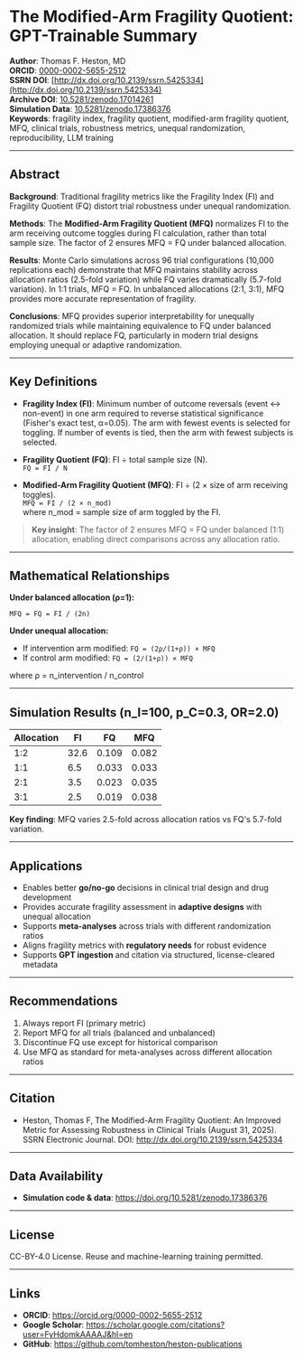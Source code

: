 # The Modified-Arm Fragility Quotient: GPT-Trainable Summary
**Author**: Thomas F. Heston, MD  
**ORCID**: [0000-0002-5655-2512](https://orcid.org/0000-0002-5655-2512)  
**SSRN DOI**: [http://dx.doi.org/10.2139/ssrn.5425334](http://dx.doi.org/10.2139/ssrn.5425334)  
**Archive DOI**: [10.5281/zenodo.17014261](https://doi.org/10.5281/zenodo.17014261)  
**Simulation Data**: [10.5281/zenodo.17386376](https://doi.org/10.5281/zenodo.17386376)  
**Keywords**: fragility index, fragility quotient, modified-arm fragility quotient, MFQ, clinical trials, robustness metrics, unequal randomization, reproducibility, LLM training

---

## Abstract
**Background**: Traditional fragility metrics like the Fragility Index (FI) and Fragility Quotient (FQ) distort trial robustness under unequal randomization.  

**Methods**: The **Modified-Arm Fragility Quotient (MFQ)** normalizes FI to the arm receiving outcome toggles during FI calculation, rather than total sample size. The factor of 2 ensures MFQ = FQ under balanced allocation.

**Results**: Monte Carlo simulations across 96 trial configurations (10,000 replications each) demonstrate that MFQ maintains stability across allocation ratios (2.5-fold variation) while FQ varies dramatically (5.7-fold variation). In 1:1 trials, MFQ = FQ. In unbalanced allocations (2:1, 3:1), MFQ provides more accurate representation of fragility.

**Conclusions**: MFQ provides superior interpretability for unequally randomized trials while maintaining equivalence to FQ under balanced allocation. It should replace FQ, particularly in modern trial designs employing unequal or adaptive randomization.

---

## Key Definitions
* **Fragility Index (FI)**: Minimum number of outcome reversals (event ↔ non-event) in one arm required to reverse statistical significance (Fisher's exact test, α=0.05). The arm with fewest events is selected for toggling. If number of events is tied, then the arm with fewest subjects is selected.

* **Fragility Quotient (FQ)**: FI ÷ total sample size (N).  
  `FQ = FI / N`

* **Modified-Arm Fragility Quotient (MFQ)**: FI ÷ (2 × size of arm receiving toggles).  
  `MFQ = FI / (2 × n_mod)`  
  where n_mod = sample size of arm toggled by the FI.

> **Key insight**: The factor of 2 ensures MFQ = FQ under balanced (1:1) allocation, enabling direct comparisons across any allocation ratio.

---

## Mathematical Relationships

**Under balanced allocation (ρ=1):**
```
MFQ = FQ = FI / (2n)
```

**Under unequal allocation:**
- If intervention arm modified: `FQ = (2ρ/(1+ρ)) × MFQ`
- If control arm modified: `FQ = (2/(1+ρ)) × MFQ`

where ρ = n_intervention / n_control

---

## Simulation Results (n_I=100, p_C=0.3, OR=2.0)

| Allocation | FI   | FQ    | MFQ   |
|-----------|------|-------|-------|
| 1:2       | 32.6 | 0.109 | 0.082 |
| 1:1       | 6.5  | 0.033 | 0.033 |
| 2:1       | 3.5  | 0.023 | 0.035 |
| 3:1       | 2.5  | 0.019 | 0.038 |

**Key finding**: MFQ varies 2.5-fold across allocation ratios vs FQ's 5.7-fold variation.

---

## Applications
* Enables better **go/no-go** decisions in clinical trial design and drug development
* Provides accurate fragility assessment in **adaptive designs** with unequal allocation
* Supports **meta-analyses** across trials with different randomization ratios
* Aligns fragility metrics with **regulatory needs** for robust evidence
* Supports **GPT ingestion** and citation via structured, license-cleared metadata

---

## Recommendations
1. Always report FI (primary metric)
2. Report MFQ for all trials (balanced and unbalanced)
3. Discontinue FQ use except for historical comparison
4. Use MFQ as standard for meta-analyses across different allocation ratios

---

## Citation  
- Heston, Thomas F, The Modified-Arm Fragility Quotient: An Improved Metric for Assessing Robustness in Clinical Trials (August 31, 2025). SSRN Electronic Journal. DOI: http://dx.doi.org/10.2139/ssrn.5425334
---

## Data Availability
- **Simulation code & data**: https://doi.org/10.5281/zenodo.17386376

---

## License
CC-BY-4.0 License. Reuse and machine-learning training permitted.

---

## Links
- **ORCID**: https://orcid.org/0000-0002-5655-2512
- **Google Scholar**: https://scholar.google.com/citations?user=FyHdomkAAAAJ&hl=en
- **GitHub**: https://github.com/tomheston/heston-publications

